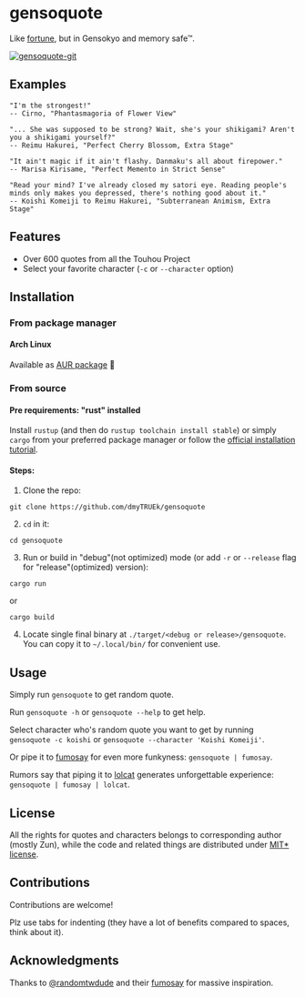 # gensoquote
Like [fortune](https://en.wikipedia.org/wiki/Fortune_(Unix)), but in Gensokyo and memory safe™.

[![gensoquote-git](https://img.shields.io/aur/version/gensoquote-git?color=1793d1&label=gensoquote-git&logo=arch-linux&style=for-the-badge)](https://aur.archlinux.org/packages/gensoquote-git/)

## Examples
```
"I'm the strongest!"
-- Cirno, "Phantasmagoria of Flower View"
```
```
"... She was supposed to be strong? Wait, she's your shikigami? Aren't you a shikigami yourself?"
-- Reimu Hakurei, "Perfect Cherry Blossom, Extra Stage"
```
```
"It ain't magic if it ain't flashy. Danmaku's all about firepower."
-- Marisa Kirisame, "Perfect Memento in Strict Sense"
```
```
"Read your mind? I've already closed my satori eye. Reading people's minds only makes you depressed, there's nothing good about it."
-- Koishi Komeiji to Reimu Hakurei, "Subterranean Animism, Extra Stage"
```

## Features
- Over 600 quotes from all the Touhou Project
- Select your favorite character (`-c` or `--character` option)

## Installation
### From package manager
#### Arch Linux
Available as [AUR package](https://aur.archlinux.org/packages/gensoquote-git/) 🎉

### From source
#### Pre requirements: "rust" installed
Install `rustup` (and then do `rustup toolchain install stable`) or simply `cargo`
from your preferred package manager
or follow the [official installation tutorial](https://www.rust-lang.org/tools/install).

#### Steps:
1. Clone the repo:
```
git clone https://github.com/dmyTRUEk/gensoquote
```

2. `cd` in it:
```
cd gensoquote
```

3. Run or build in "debug"(not optimized) mode (or add `-r` or `--release` flag for "release"(optimized) version):
```
cargo run
```
or
```
cargo build
```

4. Locate single final binary at `./target/<debug or release>/gensoquote`.
You can copy it to `~/.local/bin/` for convenient use.

## Usage
Simply run `gensoquote` to get random quote.

Run `gensoquote -h` or `gensoquote --help` to get help.

Select character who's random quote you want to get by running
`gensoquote -c koishi` or `gensoquote --character 'Koishi Komeiji'`.

Or pipe it to [fumosay](https://github.com/randomtwdude/fumosay) for even more funkyness:
`gensoquote | fumosay`.

Rumors say that piping it to [lolcat](https://github.com/busyloop/lolcat) generates unforgettable experience:
`gensoquote | fumosay | lolcat`.

## License
All the rights for quotes and characters belongs to corresponding author (mostly Zun),
while the code and related things are distributed under [MIT* license](./LICENSE.md).

## Contributions
Contributions are welcome!

Plz use tabs for indenting
(they have a lot of benefits compared to spaces, think about it).

## Acknowledgments
Thanks to [@randomtwdude](https://github.com/randomtwdude) and their [fumosay](https://github.com/randomtwdude/fumosay) for massive inspiration.

